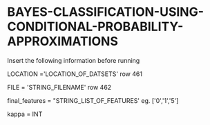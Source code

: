 # BAYES-CLASSIFICATION-USING-CONDITIONAL-PROBABILITY-APPROXIMATIONS

Insert the following information before running

LOCATION ='LOCATION_OF_DATSETS' row 461 

FILE = 'STRING_FILENAME' row 462 

final_features = "STRING_LIST_OF_FEATURES' eg. ['0','1','5'] 

kappa = INT 
